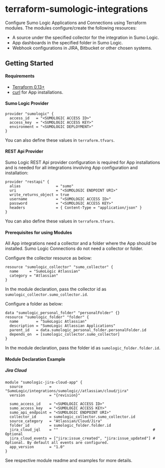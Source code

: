 # terraform-sumologic-integrations

Configure Sumo Logic Applications and Connections using Terraform modules.
The modules configure/create the following resources:
- A source under the specified collector for the integration in Sumo Logic.
- App dashboards in the specified folder in Sumo Logic.
- Webhook configurations in JIRA, Bitbucket or other chosen systems.

## Getting Started

#### Requirements

* [Terraform 0.13+](https://www.terraform.io/downloads.html)
* [curl](https://curl.haxx.se/download.html) for App installations.

#### Sumo Logic Provider

```shell
provider "sumologic" {
  access_id   = "<SUMOLOGIC ACCESS ID>"
  access_key  = "<SUMOLOGIC ACCESS KEY>"
  environment = "<SUMOLOGIC DEPLOYMENT>"
}
```
You can also define these values in `terraform.tfvars`.

#### REST Api Provider

Sumo Logic REST Api provider configuration is required for App installations and is needed for all integrations involving App configuration and installation:

```shell
provider "restapi" {
  alias                = "sumo"
  uri                  = "<SUMOLOGIC ENDPOINT URI>"
  write_returns_object = true
  username             = "<SUMOLOGIC ACCESS ID>"
  password             = "<SUMOLOGIC ACCESS KEY>"
  headers              = { Content-Type = "application/json" }
}
```
You can also define these values in `terraform.tfvars`.

#### Prerequisites for using Modules

All App integrations need a collector and a folder where the App should be installed.
Sumo Logic Connections do not need a collector or folder.

Configure the collector resource as below:

```shell
resource "sumologic_collector" "sumo_collector" {
  name     = "SumoLogic Atlassian"
  category = "Atlassian"
}
```

In the module declaration, pass the collector id as `sumologic_collector.sumo_collector.id`.

Configure a folder as below:

```shell
data "sumologic_personal_folder" "personalFolder" {}
resource "sumologic_folder" "folder" {
  name        = "SumoLogic Atlassian"
  description = "SumoLogic Atlassian Applications"
  parent_id   = data.sumologic_personal_folder.personalFolder.id
  depends_on  = [sumologic_collector.sumo_collector]
}
```

In the module declaration, pass the folder id as `sumologic_folder.folder.id`.

#### Module Declaration Example

##### Jira Cloud

```shell
module "sumologic-jira-cloud-app" {
  source            = "SumoLogic/integrations/sumologic//atlassian/cloud/jira"
  version           = "{revision}"

  sumo_access_id    = "<SUMOLOGIC ACCESS ID>"
  sumo_access_key   = "<SUMOLOGIC ACCESS KEY>"
  sumo_api_endpoint = "<SUMOLOGIC ENDPOINT URI>"
  collector_id      = sumologic_collector.sumo_collector.id
  source_category   = "Atlassian/Cloud/Jira"
  folder_id         = sumologic_folder.folder.id
  jira_cloud_jql    = ""                                           # Optional
  jira_cloud_events = ["jira:issue_created", "jira:issue_updated"] # Optional. By default all events are configured.
  app_version       = "1.0"
}
```

See respective module readme and examples for more details.